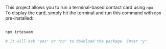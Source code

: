 This project allows you to run a terminal-based contact card using `npx`. <br> To display the card, simply hit the terminal and run this command with `npm` pre-installed:

```bash

npx irtesaam

# It will ask "yes" or "no" to download the package. Enter "y".

```

